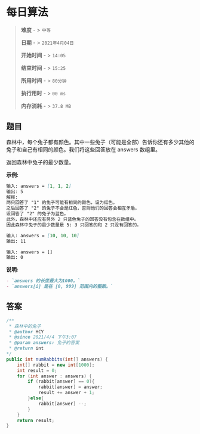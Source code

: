# 每日算法

> **难度**  - > `中等`
>
> **日期** - > `2021年4月04日`
>
> **开始时间** - > `14:05`
>
> **结束时间** - > `15:25`
>
> **所用时间** - > `80分钟`
>
> **执行用时** - > `00 ms`
>
> **内存消耗** - > `37.8 MB`

## 题目

森林中，每个兔子都有颜色。其中一些兔子（可能是全部）告诉你还有多少其他的兔子和自己有相同的颜色。我们将这些回答放在 answers 数组里。

返回森林中兔子的最少数量。

**示例:**

```markdown
输入: answers = [1, 1, 2]
输出: 5
解释:
两只回答了 "1" 的兔子可能有相同的颜色，设为红色。
之后回答了 "2" 的兔子不会是红色，否则他们的回答会相互矛盾。
设回答了 "2" 的兔子为蓝色。
此外，森林中还应有另外 2 只蓝色兔子的回答没有包含在数组中。
因此森林中兔子的最少数量是 5: 3 只回答的和 2 只没有回答的。

输入: answers = [10, 10, 10]
输出: 11

输入: answers = []
输出: 0
```

**说明:**

```markdown
- `answers 的长度最大为1000。`
- `answers[i] 是在 [0, 999] 范围内的整数。`
```

## 答案

```java
/**
 * 森林中的兔子
 * @author HCY
 * @since 2021/4/4 下午3:07
 * @param answers: 兔子的答案
 * @return int
*/
public int numRabbits(int[] answers) {
    int[] rabbit = new int[1000];
    int result = 0;
    for (int answer : answers) {
        if (rabbit[answer] == 0){
            rabbit[answer] = answer;
            result += answer + 1;
        }else{
            rabbit[answer] --;
        }
    }
    return result;
}
```